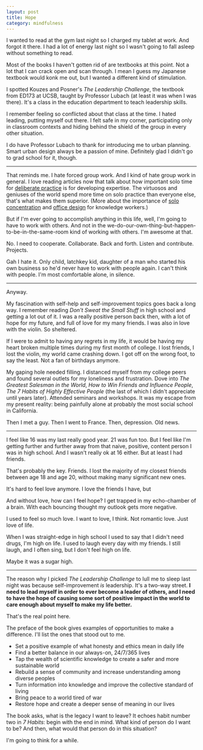 ```yaml
---
layout: post
title: Hope
category: mindfulness
---
```


I wanted to read at the gym last night so I charged my tablet at work. And forgot it there. I had a lot of energy last night so I wasn't going to fall asleep without something to read.

Most of the books I haven't gotten rid of are textbooks at this point. Not a lot that I can crack open and scan through. I mean I guess my Japanese textbook would konk me out, but I wanted a different kind of stimulation.

I spotted Kouzes and Posner's *The Leadership Challenge*, the textbook from ED173 at UCSB, taught by Professor Lubach (at least it was when I was there). It's a class in the education department to teach leadership skills. 

I remember feeling so conflicted about that class at the time. I hated leading, putting myself out there. I felt safe in my corner, participating only in classroom contexts and hiding behind the shield of the group in every other situation.

I do have Professor Lubach to thank for introducing me to urban planning. Smart urban design always be a passion of mine. Definitely glad I didn't go to grad school for it, though.

---

That reminds me. I hate forced group work. And I kind of hate group work in general. I love reading articles now that talk about how important solo time for [deliberate practice](http://www.davidsongifted.org/db/Articles_id_10448.aspx) is for developing expertise. The virtuosos and geniuses of the world spend more time on solo practice than everyone else, that's what makes them superior. (More about the importance of [solo concentration](http://hbswk.hbs.edu/archive/4991.html) and [office design](http://www.joelonsoftware.com/articles/FieldGuidetoDevelopers.html)  for knowledge workers.)

But if I'm ever going to accomplish anything in this life, well, I'm going to have to work with others. And not in the we-do-our-own-thing-but-happen-to-be-in-the-same-room kind of working with others. I'm awesome at that.

No. I need to cooperate. Collaborate. Back and forth. Listen and contribute. Projects.

Gah I hate it. Only child, latchkey kid, daughter of a man who started his own business so he'd never have to work with people again. I can't think with people. I'm most comfortable alone, in silence.

---

Anyway.

My fascination with self-help and self-improvement topics goes back a long way. I remember reading *Don't Sweat the Small Stuff* in high school and getting a lot out of it. I was a really positive person back then, with a lot of hope for my future, and full of love for my many friends. I was also in love with the violin. So sheltered.

If I were to admit to having any regrets in my life, it would be having my heart broken multiple times during my first month of college. I lost friends, I lost the violin, my world came crashing down. I got off on the wrong foot, to say the least. Not a fan of birthdays anymore.

My gaping hole needed filling. I distanced myself from my college peers and found several outlets for my loneliness and frustration. Dove into *The Greatest Salesman in the World*, *How to Win Friends and Influence People*, *The 7 Habits of Highly Effective People* (the last of which I didn't appreciate until years later). Attended seminars and workshops. It was my escape from my present reality: being painfully alone at probably the most social school in California.

Then I met a guy. Then I went to France. Then, depression. Old news.

---

I feel like 16 was my last really good year. 21 was fun too. But I feel like I'm getting further and further away from that naive, positive, content person I was in high school. And I wasn't really ok at 16 either. But at least I had friends.

That's probably the key. Friends. I lost the majority of my closest friends between age 18 and age 20, without making many significant new ones.

It's hard to feel love anymore. I love the friends I have, but 

And without love, how can I feel hope? I get trapped in my echo-chamber of a brain. With each bouncing thought my outlook gets more negative.

I used to feel so much love. I want to love, I think. Not romantic love. Just love of life.

When I was straight-edge in high school I used to say that I didn't need drugs, I'm high on life. I used to laugh every day with my friends. I still laugh, and I often sing, but I don't feel high on life.

Maybe it was a sugar high.

---

The reason why I picked *The Leadership Challenge* to lull me to sleep last night was because self-improvement *is* leadership. It's a two-way street. **I need to lead myself in order to ever become a leader of others, and I need to have the hope of causing some sort of positive impact in the world to care enough about myself to make my life better.**

That's the real point here.

The preface of the book gives examples of opportunities to make a difference. I'll list the ones that stood out to me.

* Set a positive example of what honesty and ethics mean in daily life
* Find a better balance in our always-on, 24/7/365 lives
* Tap the wealth of scientific knowledge to create a safer and more sustainable world
* Rebuild a sense of community and increase understanding among diverse peoples
* Turn information into knowledge and improve the collective standard of living
* Bring peace to a world tired of war
* Restore hope and create a deeper sense of meaning in our lives

The book asks, what is the legacy I want to leave? It echoes habit number two in *7 Habits*: begin with the end in mind. What kind of person do I want to be? And then, what would that person do in this situation?

I'm going to think for a while.